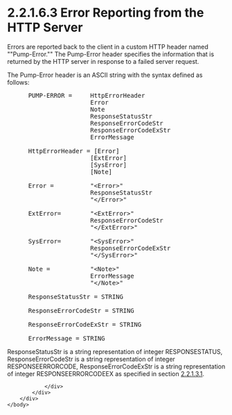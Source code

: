 <html dir="LTR" xmlns:mshelp="http://msdn.microsoft.com/mshelp" xmlns:ddue="http://ddue.schemas.microsoft.com/authoring/2003/5" xmlns:xlink="http://www.w3.org/1999/xlink" xmlns:tool="http://www.microsoft.com/tooltip">
    <head>
        <meta http-equiv="Content-Type" content="text/html; CHARSET=utf-8"></meta>
        <meta name="save" content="history"></meta>
        <title>2.2.1.6.3 Error Reporting from the HTTP Server</title>
        <xml>
            <mshelp:toctitle title="2.2.1.6.3 Error Reporting from the HTTP Server"></mshelp:toctitle>
            <mshelp:rltitle title="[MS-SSAS8]: Error Reporting from the HTTP Server"></mshelp:rltitle>
            <mshelp:keyword index="A" term="5169d2f6-5460-4733-b892-37d322da4c43"></mshelp:keyword>
            <mshelp:attr name="DCSext.ContentType" value="open specification"></mshelp:attr>
            <mshelp:attr name="AssetID" value="5169d2f6-5460-4733-b892-37d322da4c43"></mshelp:attr>
            <mshelp:attr name="TopicType" value="kbRef"></mshelp:attr>
            <mshelp:attr name="DCSext.Title" value="[MS-SSAS8]: Error Reporting from the HTTP Server" />
        </xml>
    </head>
    <body>
        <div id="header">
            <h1 class="heading">2.2.1.6.3 Error Reporting from the HTTP Server</h1>
        </div>
        <div id="mainSection">
            <div id="mainBody">
                <div id="allHistory" class="saveHistory"></div>
                <div id="sectionSection0" class="section" name="collapseableSection">
                    

<p>Errors are reported back to the client in a custom HTTP header
named &quot;&quot;Pump-Error.&quot;&quot; The Pump-Error header specifies the
information that is returned by the HTTP server in response to a failed server
request.</p>

<p>The Pump-Error header is an ASCII string with the syntax
defined as follows:</p>

<dl>
<dd>
<div><pre> PUMP-ERROR =     HttpErrorHeader 
                  Error 
                  Note 
                  ResponseStatusStr 
                  ResponseErrorCodeStr 
                  ResponseErrorCodeExStr 
                  ErrorMessage
  
 HttpErrorHeader = [Error]
                  [ExtError] 
                  [SysError]
                  [Note]
  
 Error =          &quot;&lt;Error&gt;&quot;
                  ResponseStatusStr
                  &quot;&lt;/Error&gt;&quot;
  
 ExtError=        &quot;&lt;ExtError&gt;&quot;
                  ResponseErrorCodeStr 
                  &quot;&lt;/ExtError&gt;&quot;
  
 SysError=        &quot;&lt;SysError&gt;&quot; 
                  ResponseErrorCodeExStr 
                  &quot;&lt;/SysError&gt;&quot;
  
 Note =           &quot;&lt;Note&gt;&quot;
                  ErrorMessage
                  &quot;&lt;/Note&gt;&quot;
  
 ResponseStatusStr = STRING
  
 ResponseErrorCodeStr = STRING
  
 ResponseErrorCodeExStr = STRING
  
 ErrorMessage = STRING
</pre></div>
</dd></dl>

<p>ResponseStatusStr is a string representation of integer
RESPONSESTATUS, ResponseErrorCodeStr is a string representation of integer
RESPONSEERRORCODE, ResponseErrorCodeExStr is a string representation of integer
RESPONSEERRORCODEEX as specified in section <a href="3c639fd8-6eef-4f07-8483-fb9d56cb1bcf.htm">2.2.1.3.1</a>.</p>


                </div>
            </div>
        </div>
    </body>
</html>